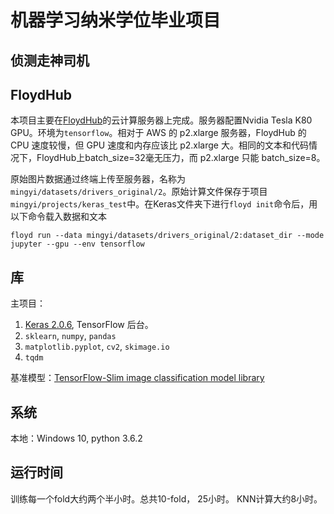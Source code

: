 # 机器学习纳米学位毕业项目
## 侦测走神司机

## FloydHub
本项目主要在[FloydHub](https://www.floydhub.com)的云计算服务器上完成。服务器配置Nvidia Tesla K80 GPU。环境为`tensorflow`。相对于 AWS 的 p2.xlarge 服务器，FloydHub 的 CPU 速度较慢，但 GPU 速度和内存应该比 p2.xlarge 大。相同的文本和代码情况下，FloydHub上batch_size=32毫无压力，而 p2.xlarge 只能 batch_size=8。

原始图片数据通过终端上传至服务器，名称为 `mingyi/datasets/drivers_original/2`。原始计算文件保存于项目`mingyi/projects/keras_test`中。在Keras文件夹下进行`floyd init`命令后，用以下命令载入数据和文本
```shell
floyd run --data mingyi/datasets/drivers_original/2:dataset_dir --mode jupyter --gpu --env tensorflow
```

## 库
主项目：
1. [Keras 2.0.6](Keras.io), TensorFlow 后台。
2. `sklearn`, `numpy`, `pandas`
3. `matplotlib.pyplot`, `cv2`, `skimage.io`
4. `tqdm`

基准模型：[TensorFlow-Slim image classification model library](https://github.com/tensorflow/models/tree/master/slim)

## 系统
本地：Windows 10,  python 3.6.2

## 运行时间
训练每一个fold大约两个半小时。总共10-fold， 25小时。
KNN计算大约8小时。
